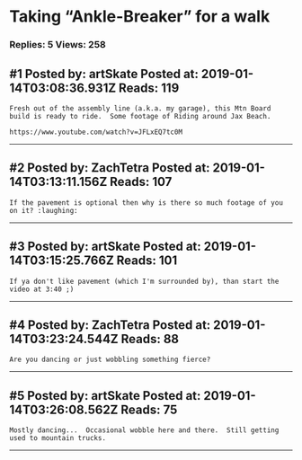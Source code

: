 # Taking &ldquo;Ankle-Breaker&rdquo; for a walk

### Replies: 5 Views: 258

## \#1 Posted by: artSkate Posted at: 2019-01-14T03:08:36.931Z Reads: 119

```
Fresh out of the assembly line (a.k.a. my garage), this Mtn Board build is ready to ride.  Some footage of Riding around Jax Beach.

https://www.youtube.com/watch?v=JFLxEQ7tc0M
```

---
## \#2 Posted by: ZachTetra Posted at: 2019-01-14T03:13:11.156Z Reads: 107

```
If the pavement is optional then why is there so much footage of you on it? :laughing:
```

---
## \#3 Posted by: artSkate Posted at: 2019-01-14T03:15:25.766Z Reads: 101

```
If ya don't like pavement (which I'm surrounded by), than start the video at 3:40 ;)
```

---
## \#4 Posted by: ZachTetra Posted at: 2019-01-14T03:23:24.544Z Reads: 88

```
Are you dancing or just wobbling something fierce?
```

---
## \#5 Posted by: artSkate Posted at: 2019-01-14T03:26:08.562Z Reads: 75

```
Mostly dancing...  Occasional wobble here and there.  Still getting used to mountain trucks.
```

---
